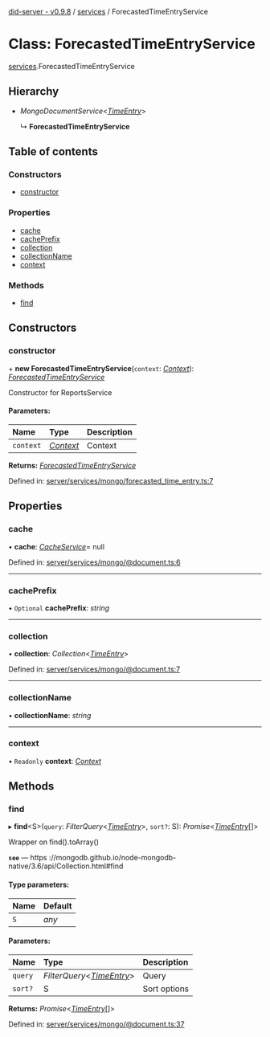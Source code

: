 [did-server - v0.9.8](../README.md) / [services](../modules/services.md) / ForecastedTimeEntryService

# Class: ForecastedTimeEntryService

[services](../modules/services.md).ForecastedTimeEntryService

## Hierarchy

* *MongoDocumentService*<[*TimeEntry*](graphql.timeentry.md)\>

  ↳ **ForecastedTimeEntryService**

## Table of contents

### Constructors

- [constructor](services.forecastedtimeentryservice.md#constructor)

### Properties

- [cache](services.forecastedtimeentryservice.md#cache)
- [cachePrefix](services.forecastedtimeentryservice.md#cacheprefix)
- [collection](services.forecastedtimeentryservice.md#collection)
- [collectionName](services.forecastedtimeentryservice.md#collectionname)
- [context](services.forecastedtimeentryservice.md#context)

### Methods

- [find](services.forecastedtimeentryservice.md#find)

## Constructors

### constructor

\+ **new ForecastedTimeEntryService**(`context`: [*Context*](graphql_context.context.md)): [*ForecastedTimeEntryService*](services.forecastedtimeentryservice.md)

Constructor for ReportsService

#### Parameters:

Name | Type | Description |
:------ | :------ | :------ |
`context` | [*Context*](graphql_context.context.md) | Context    |

**Returns:** [*ForecastedTimeEntryService*](services.forecastedtimeentryservice.md)

Defined in: [server/services/mongo/forecasted_time_entry.ts:7](https://github.com/Puzzlepart/did/blob/dev/server/services/mongo/forecasted_time_entry.ts#L7)

## Properties

### cache

• **cache**: [*CacheService*](services_cache.cacheservice.md)= null

Defined in: [server/services/mongo/@document.ts:6](https://github.com/Puzzlepart/did/blob/dev/server/services/mongo/@document.ts#L6)

___

### cachePrefix

• `Optional` **cachePrefix**: *string*

___

### collection

• **collection**: *Collection*<[*TimeEntry*](graphql.timeentry.md)\>

Defined in: [server/services/mongo/@document.ts:7](https://github.com/Puzzlepart/did/blob/dev/server/services/mongo/@document.ts#L7)

___

### collectionName

• **collectionName**: *string*

___

### context

• `Readonly` **context**: [*Context*](graphql_context.context.md)

## Methods

### find

▸ **find**<S\>(`query`: *FilterQuery*<[*TimeEntry*](graphql.timeentry.md)\>, `sort?`: S): *Promise*<[*TimeEntry*](graphql.timeentry.md)[]\>

Wrapper on find().toArray()

**`see`** — https ://mongodb.github.io/node-mongodb-native/3.6/api/Collection.html#find

#### Type parameters:

Name | Default |
:------ | :------ |
`S` | *any* |

#### Parameters:

Name | Type | Description |
:------ | :------ | :------ |
`query` | *FilterQuery*<[*TimeEntry*](graphql.timeentry.md)\> | Query   |
`sort?` | S | Sort options    |

**Returns:** *Promise*<[*TimeEntry*](graphql.timeentry.md)[]\>

Defined in: [server/services/mongo/@document.ts:37](https://github.com/Puzzlepart/did/blob/dev/server/services/mongo/@document.ts#L37)
